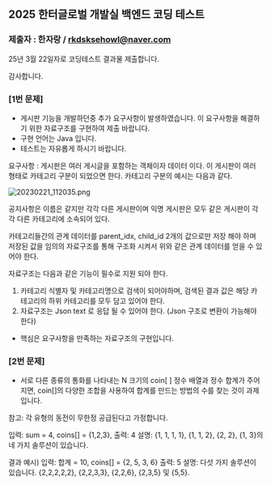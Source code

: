 ## 2025 한터글로벌 개발실 백엔드 코딩 테스트

### 제출자 : 한자랑 / rkdsksehowl@naver.com

25년 3월 22일자로 코딩테스트 결과물 제출합니다.

감사합니다.



### [1번 문제]

* 게시판 기능을 개발하던중 추가 요구사항이 발생하였습니다. 이 요구사항을 해결하기 위한 자료구조를 구현하여 제출 바랍니다.
* 구현 언어는 Java 입니다.
* 테스트는 자유롭게 하시기 바랍니다.

요구사항 : 게시판은 여러 게시글을 포함하는 객체이자 데이터 이다. 이 게시판이 여러 형태로 카테고리 구분이 되었으면 한다.
카테고리 구분의 예시는 다음과 같다.

![20230221_112035.png](..%2F..%2FDesktop%2F20230221_112035.png)

공지사항은 이름은 같지만 각각 다른 게시판이며
익명 게시판은 모두 같은 게시판이 각각 다른 카테고리에 소속되어 있다.

카테고리들간의 관계 데이터를 parent_idx, child_id 2개의 값으로만 저장 해야 하며 저장된 값을 임의의 자료구조를 통해 구조화 시켜서 위와 같은 관계 데이터를 얻을 수 있어야 한다.

자료구조는 다음과 같은 기능이 필수로 지원 되야 한다.

1. 카테고리 식별자 및 카테고리명으로 검색이 되어야하며, 검색된 결과 값은 해당 카테고리의 하위 카테고리를 모두 담고 있어야 한다.
2. 자료구조는 Json text 로 응답 될 수 있어야 한다. (Json 구조로 변환이 가능해야 한다)

* 핵심은 요구사항을 만족하는 자료구조의 구현입니다.



### [2번 문제]
* 서로 다른 종류의 통화를 나타내는 N 크기의 coin[ ] 정수 배열과 정수 합계가 주어지면, coin[]의 다양한 조합을 사용하여 합계를 만드는 방법의 수를 찾는 것이 과제입니다.

참고: 각 유형의 동전이 무한정 공급된다고 가정합니다.

입력: sum = 4, coins[] = {1,2,3},
출력: 4
설명: {1, 1, 1, 1}, {1, 1, 2}, {2, 2}, {1, 3}의 네 가지 솔루션이 있습니다.


결과 예시)
입력: 합계 = 10, coins[] = {2, 5, 3, 6}
출력: 5
설명: 다섯 가지 솔루션이 있습니다.
{2,2,2,2,2}, {2,2,3,3}, {2,2,6}, {2,3,5} 및 {5,5}.







